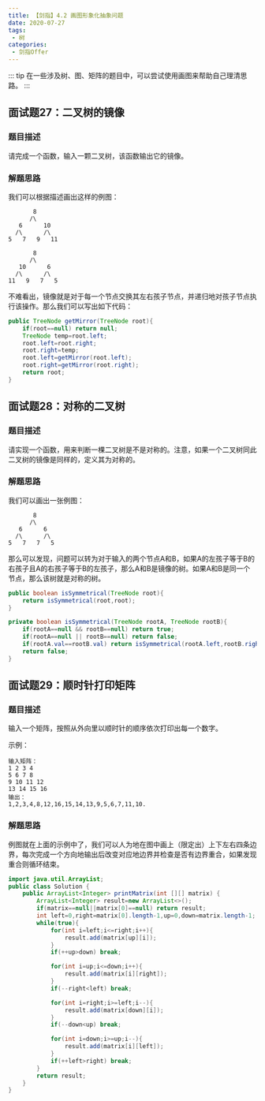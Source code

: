 ```yaml
---
title: 【剑指】4.2 画图形象化抽象问题
date: 2020-07-27
tags: 
 - 树
categories:
 - 剑指Offer
---
```


::: tip
在一些涉及树、图、矩阵的题目中，可以尝试使用画图来帮助自己理清思路。
:::

<!-- more -->

## 面试题27：二叉树的镜像
### 题目描述
请完成一个函数，输入一颗二叉树，该函数输出它的镜像。

### 解题思路
我们可以根据描述画出这样的例图：
```
       8 
      /\
   6      10 
  /\      /\
5   7   9   11

       8 
      /\
   10      6
  /\      /\
11   9   7   5
```
不难看出，镜像就是对于每一个节点交换其左右孩子节点，并递归地对孩子节点执行该操作。那么我们可以写出如下代码：
```java
public TreeNode getMirror(TreeNode root){
    if(root==null) return null;
    TreeNode temp=root.left;
    root.left=root.right;
    root.right=temp;
    root.left=getMirror(root.left);
    root.right=getMirror(root.right);
    return root;
}
```

## 面试题28：对称的二叉树
### 题目描述
请实现一个函数，用来判断一棵二叉树是不是对称的。注意，如果一个二叉树同此二叉树的镜像是同样的，定义其为对称的。

### 解题思路
我们可以画出一张例图：
```
       8 
      /\
   6      6 
  /\      /\
5   7   7   5
```
那么可以发现，问题可以转为对于输入的两个节点A和B，如果A的左孩子等于B的右孩子且A的右孩子等于B的左孩子，那么A和B是镜像的树。如果A和B是同一个节点，那么该树就是对称的树。
```java
public boolean isSymmetrical(TreeNode root){
    return isSymmetrical(root,root);
}

private boolean isSymmetrical(TreeNode rootA, TreeNode rootB){
    if(rootA==null && rootB==null) return true;
    if(rootA==null || rootB==null) return false;
    if(rootA.val==rootB.val) return isSymmetrical(rootA.left,rootB.right)&&isSymmetrical(rootA.right,rootB.left);
    return false;
}
```

## 面试题29：顺时针打印矩阵
### 题目描述
输入一个矩阵，按照从外向里以顺时针的顺序依次打印出每一个数字。

示例：
```
输入矩阵： 
1 2 3 4 
5 6 7 8 
9 10 11 12 
13 14 15 16 
输出：
1,2,3,4,8,12,16,15,14,13,9,5,6,7,11,10.
```

### 解题思路
例图就在上面的示例中了，我们可以人为地在图中画上（限定出）上下左右四条边界，每次完成一个方向地输出后改变对应地边界并检查是否有边界重合，如果发现重合则循环结束。
```java
import java.util.ArrayList;
public class Solution {
    public ArrayList<Integer> printMatrix(int [][] matrix) {
        ArrayList<Integer> result=new ArrayList<>();
        if(matrix==null||matrix[0]==null) return result;
        int left=0,right=matrix[0].length-1,up=0,down=matrix.length-1;
        while(true){
            for(int i=left;i<=right;i++){
                result.add(matrix[up][i]);
            }
            if(++up>down) break;

            for(int i=up;i<=down;i++){
                result.add(matrix[i][right]);
            }
            if(--right<left) break;

            for(int i=right;i>=left;i--){
                result.add(matrix[down][i]);
            }
            if(--down<up) break;

            for(int i=down;i>=up;i--){
                result.add(matrix[i][left]);
            }
            if(++left>right) break;
        }
        return result;
    }
}
```